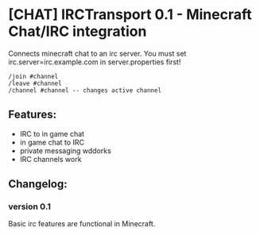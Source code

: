 [CHAT] IRCTransport 0.1 - Minecraft Chat/IRC integration
=============================================================

Connects minecraft chat to an irc server.
You must set irc.server=irc.example.com in server.properties first!

    /join #channel
    /leave #channel
    /channel #channel -- changes active channel


Features:
---------
  * IRC to in game chat
  * in game chat to IRC
  * private messaging wddorks
  * IRC channels work

Changelog:
----------
### version 0.1
Basic irc features are functional in Minecraft.
